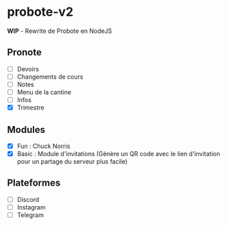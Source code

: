 # probote-v2
**WIP** - Rewrite de Probote en NodeJS

## Pronote
- [ ] Devoirs
- [ ] Changements de cours
- [ ] Notes
- [ ] Menu de la cantine
- [ ] Infos
- [X] Trimestre

## Modules
- [X] Fun : Chuck Norris
- [X] Basic : Module d'invitations
        (Génère un QR code avec le lien d'invitation pour un partage du serveur plus facile)

## Plateformes
- [ ] Discord
- [ ] Instagram
- [ ] Telegram
